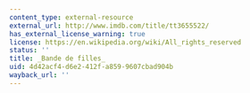 ```yaml
---
content_type: external-resource
external_url: http://www.imdb.com/title/tt3655522/
has_external_license_warning: true
license: https://en.wikipedia.org/wiki/All_rights_reserved
status: ''
title: _Bande de filles_
uid: 4d42acf4-d6e2-412f-a859-9607cbad904b
wayback_url: ''
---
```

